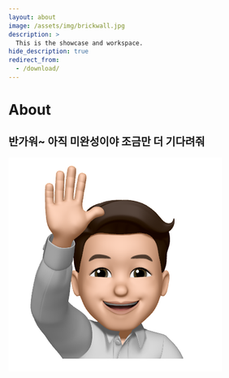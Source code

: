 ```yaml
---
layout: about
image: /assets/img/brickwall.jpg
description: >
  This is the showcase and workspace.
hide_description: true
redirect_from:
  - /download/
---
```


# About

<!--author-->

## 반가워~ 아직 미완성이야 조금만 더 기다려줘

![Screenshot](assets/img/khello.png)